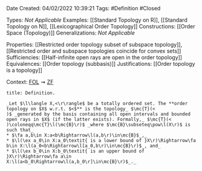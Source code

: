 <br />
<br />

Date Created: 04/02/2022 10:39:21
Tags: #Definition #Closed 

Types: _Not Applicable_
Examples: [[Standard Topology on R]], [[Standard Topology on N]], [[Lexicographical Order Topology]]
Constructions: [[Order Space (Topology)]]
Generalizations: _Not Applicable_

Properties: [[Restricted order topology subset of subspace topology]], [[Restricted order and subspace topologies coincide for convex sets]]
Sufficiencies: [[Half-infinite open rays are open in the order topology]]
Equivalences: [[Order topology (subbasis)]]
Justifications: [[Order topology is a topology]]

Context: [$\textrm{FOL}$](obsidian://open?file=First%20Order%20Logic)$\,\,\rightsquigarrow\,\,$[$\textrm{ZF}$](obsidian://open?file=Zermelo-Fraenkel%20Set%20Theory)

``` ad-Definition
title: Definition.

_Let $\l\langle X,<\r\rangle$ be a totally ordered set. The **order topology on $X$ w.r.t. $<$** is the topology_ $\mc{T}(<
)$ _generated by the basis containing all open intervals and bounded open rays in $X$ (if the latter exists). Formally,_ $\mc{T}(<
)\coloneqq\mc{T}\l(\mc{B}\r)$ _where $\mc{B}\subseteq\pow\l(X\r)$ is such that_
* $\fa a,b\in X:a<b\Rightarrow\l(a,b\r)\in\mc{B}$_,_
* $\l(\ex a_0\in X:a_0\textit{ is a lower bound of }X\r)\Rightarrow\fa b\in X:\l(a_0<b\Rightarrow\l[a_0,b\r)\in\mc{B}\r)$_, and_
* $\l(\ex b_0\in X:b_0\textit{ is an upper bound of }X\r)\Rightarrow\fa a\in X:\l(a<b_0\Rightarrow\l(a,b_0\r]\in\mc{B}\r)$_._

```
